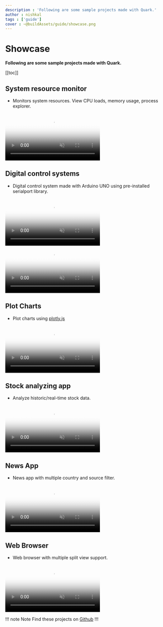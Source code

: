 ```yaml
---
description : 'Following are some sample projects made with Quark.'
author : nishkal
tags : ['guide']
cover : ~@buildAssets/guide/showcase.png
---
```


# Showcase

__Following are some sample projects made with Quark.__

[[toc]]

## System resource monitor
* Monitors system resources. View CPU loads, memory usage, process explorer.

<video muted autoplay loop style="max-width:100%; height:auto" name="media" poster="@buildAssets/guide/showcase/system-monitor.png">
  <source src="@buildAssets/guide/showcase/system-monitor.mp4" type="video/mp4">
  Your browser does not support the video tag.
</video> 

## Digital control systems
* Digital control system made with Arduino UNO using pre-installed serialport library.

<video muted autoplay loop style="max-width:100%; height:auto" name="media" poster="@buildAssets/guide/showcase/control-system-1.png">
  <source src="@buildAssets/guide/showcase/control-system-1.mp4" type="video/mp4">
  Your browser does not support the video tag.
</video> 

<video muted autoplay loop style="max-width:100%; height:auto" name="media" poster="@buildAssets/guide/showcase/control-system-2.png">
  <source src="@buildAssets/guide/showcase/control-system-2.mp4" type="video/mp4">
  Your browser does not support the video tag.
</video> 

## Plot Charts
* Plot charts using [plotly.js](https://plot.ly/javascript/)

<video muted autoplay loop style="max-width:100%; height:auto" name="media" poster="@buildAssets/guide/showcase/scientific-charts.png">
  <source src="@buildAssets/guide/showcase/scientific-charts.mp4" type="video/mp4">
  Your browser does not support the video tag.
</video> 

## Stock analyzing app
* Analyze historic/real-time stock data.

<video muted autoplay loop style="max-width:100%; height:auto" name="media" poster="@buildAssets/guide/showcase/stock.png">
  <source src="@buildAssets/guide/showcase/stock.mp4" type="video/mp4">
  Your browser does not support the video tag.
</video> 

## News App
* News app with multiple country and source filter.

<video muted autoplay loop style="max-width:100%; height:auto" name="media" poster="@buildAssets/guide/showcase/news-app.png">
  <source src="@buildAssets/guide/showcase/news-app.mp4" type="video/mp4">
  Your browser does not support the video tag.
</video> 

## Web Browser
* Web browser with multiple split view support.

<video muted autoplay loop style="max-width:100%; height:auto" name="media" poster="@buildAssets/guide/showcase/web-browser.png">
  <source src="@buildAssets/guide/showcase/web-browser.mp4" type="video/mp4">
  Your browser does not support the video tag.
</video> 

!!! note Note
Find these projects on [Github](https://github.com/Nishkalkashyap/quark-projects)
!!!
